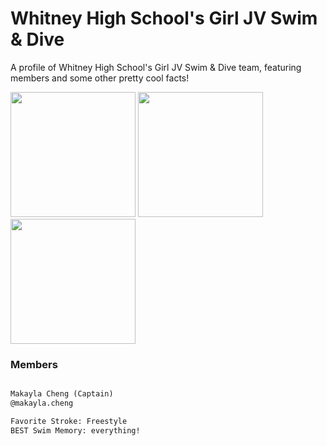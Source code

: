 # Whitney High School's Girl JV Swim & Dive

A profile of Whitney High School's Girl JV Swim & Dive team, featuring members and some other pretty cool facts!

<img src="https://user-images.githubusercontent.com/114507318/193440933-4fb8311c-7d05-4444-988a-9a322e2ad4ed.jpg" width="200" height="200">
<img src="https://user-images.githubusercontent.com/114507318/193441320-d5cc43ed-723d-4d1e-9da5-334ee4f42681.jpg" width="200" height="200">
<img src="https://user-images.githubusercontent.com/114507318/193441357-f5d9dc3f-b24f-4026-a0e2-dc244dffb5c5.jpg" width="200" height="200">

### Members

```markdown

Makayla Cheng (Captain)
@makayla.cheng

Favorite Stroke: Freestyle
BEST Swim Memory: everything!
```

